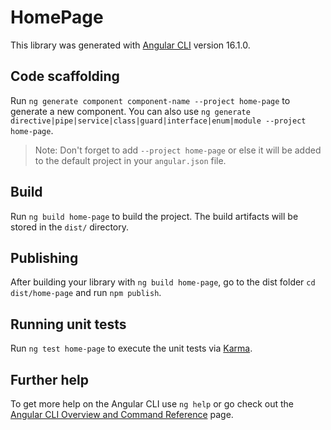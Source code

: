 # HomePage

This library was generated with [Angular CLI](https://github.com/angular/angular-cli) version 16.1.0.

## Code scaffolding

Run `ng generate component component-name --project home-page` to generate a new component. You can also use `ng generate directive|pipe|service|class|guard|interface|enum|module --project home-page`.
> Note: Don't forget to add `--project home-page` or else it will be added to the default project in your `angular.json` file. 

## Build

Run `ng build home-page` to build the project. The build artifacts will be stored in the `dist/` directory.

## Publishing

After building your library with `ng build home-page`, go to the dist folder `cd dist/home-page` and run `npm publish`.

## Running unit tests

Run `ng test home-page` to execute the unit tests via [Karma](https://karma-runner.github.io).

## Further help

To get more help on the Angular CLI use `ng help` or go check out the [Angular CLI Overview and Command Reference](https://angular.io/cli) page.
